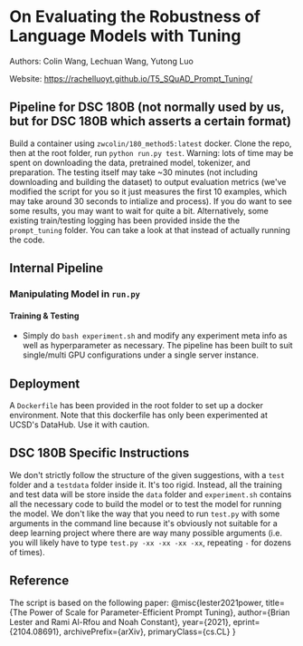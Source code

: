 # On Evaluating the Robustness of Language Models with Tuning
Authors: Colin Wang, Lechuan Wang, Yutong Luo

Website: https://rachelluoyt.github.io/T5_SQuAD_Prompt_Tuning/
## Pipeline for DSC 180B (not normally used by us, but for DSC 180B which asserts a certain format)
Build a container using `zwcolin/180_method5:latest` docker. Clone the repo, then at the root folder, run `python run.py test`. Warning: lots of time may be spent on downloading the data, pretrained model, tokenizer, and preparation. The testing itself may take ~30 minutes (not including downloading and building the dataset) to output evaluation metrics (we've modified the script for you so it just measures the first 10 examples, which may take around 30 seconds to intialize and process). If you do want to see some results, you may want to wait for quite a bit. Alternatively, some existing train/testing logging has been provided inside the the `prompt_tuning` folder. You can take a look at that instead of actually running the code.

## Internal Pipeline
### Manipulating Model in `run.py`
#### Training & Testing
- Simply do `bash experiment.sh` and modify any experiment meta info as well as hyperparameter as necessary. The pipeline has been built to suit single/multi GPU configurations under a single server instance.

## Deployment
A `Dockerfile` has been provided in the root folder to set up a docker environment. Note that this dockerfile has only been experimented at UCSD's DataHub. Use it with caution.

## DSC 180B Specific Instructions
We don't strictly follow the structure of the given suggestions, with a `test` folder and a `testdata` folder inside it. It's too rigid. Instead, all the training and test data will be store inside the `data` folder and `experiment.sh` contains all the necessary code to build the model or to test the model for running the model. We don't like the way that you need to run `test.py` with some arguments in the command line because it's obviously not suitable for a deep learning project where there are way many possible arguments (i.e. you will likely have to type `test.py -xx -xx -xx -xx`, repeating `-` for dozens of times).

## Reference
The script is based on the following paper:
@misc{lester2021power,
      title={The Power of Scale for Parameter-Efficient Prompt Tuning}, 
      author={Brian Lester and Rami Al-Rfou and Noah Constant},
      year={2021},
      eprint={2104.08691},
      archivePrefix={arXiv},
      primaryClass={cs.CL}
}
